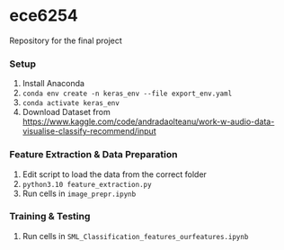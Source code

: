 # ece6254
Repository for the final project

### Setup
1. Install Anaconda
1. ``conda env create -n keras_env --file export_env.yaml``
1. ``conda activate keras_env``
1. Download Dataset from https://www.kaggle.com/code/andradaolteanu/work-w-audio-data-visualise-classify-recommend/input

### Feature Extraction & Data Preparation
1. Edit script to load the data from the correct folder
1. ``python3.10 feature_extraction.py``
1. Run cells in ``image_prepr.ipynb``

### Training & Testing
1. Run cells in ``SML_Classification_features_ourfeatures.ipynb``
